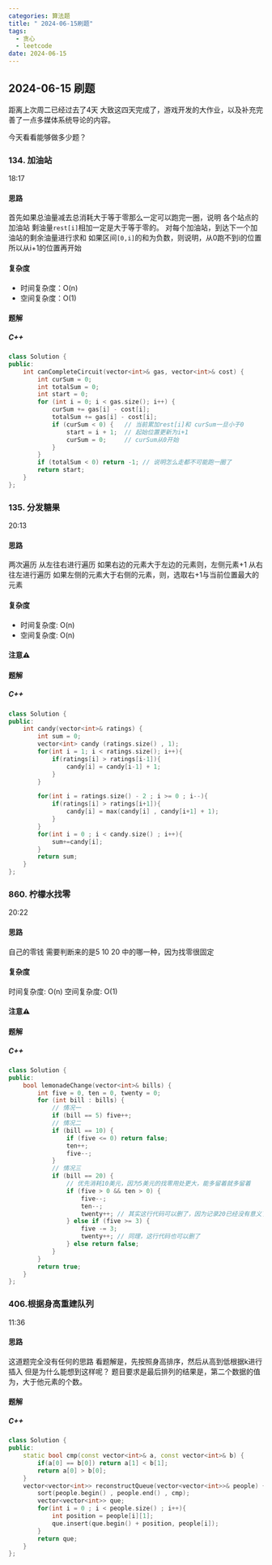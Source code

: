 ```yaml
---
categories: 算法题
title: " 2024-06-15刷题"
tags:
  - 贪心
  - leetcode
date: 2024-06-15
---
```

## 2024-06-15 刷题
距离上次周二已经过去了4天
大致这四天完成了，游戏开发的大作业，以及补充完善了一点多媒体系统导论的内容。

今天看看能够做多少题？
### 134. 加油站
18:17
#### 思路
首先如果总油量减去总消耗大于等于零那么一定可以跑完一圈，说明 各个站点的加油站 剩油量`rest[i]`相加一定是大于等于零的。
对每个加油站，到达下一个加油站的剩余油量进行求和
如果区间`[0,i]`的和为负数，则说明，从0跑不到i的位置
所以从i+1的位置再开始

#### 复杂度
- 时间复杂度：O(n)
- 空间复杂度：O(1)
#### 题解
##### C++
```C++
class Solution {
public:
    int canCompleteCircuit(vector<int>& gas, vector<int>& cost) {
        int curSum = 0;
        int totalSum = 0;
        int start = 0;
        for (int i = 0; i < gas.size(); i++) {
            curSum += gas[i] - cost[i];
            totalSum += gas[i] - cost[i];
            if (curSum < 0) {   // 当前累加rest[i]和 curSum一旦小于0
                start = i + 1;  // 起始位置更新为i+1
                curSum = 0;     // curSum从0开始
            }
        }
        if (totalSum < 0) return -1; // 说明怎么走都不可能跑一圈了
        return start;
    }
};
```


### 135. 分发糖果
20:13
#### 思路
两次遍历
从左往右进行遍历
如果右边的元素大于左边的元素则，左侧元素+1
从右往左进行遍历
如果左侧的元素大于右侧的元素，则，选取右+1与当前位置最大的元素
#### 复杂度
- 时间复杂度: O(n)
- 空间复杂度: O(n)
#### 注意⚠️
#### 题解
##### C++
```C++
class Solution {
public:
    int candy(vector<int>& ratings) {
        int sum = 0;
        vector<int> candy (ratings.size() , 1);
        for(int i = 1; i < ratings.size(); i++){
            if(ratings[i] > ratings[i-1]){
                candy[i] = candy[i-1] + 1;
            }
        }

        for(int i = ratings.size() - 2 ; i >= 0 ; i--){
            if(ratings[i] > ratings[i+1]){
                candy[i] = max(candy[i] , candy[i+1] + 1);
            }
        }
        for(int i = 0 ; i < candy.size() ; i++){
            sum+=candy[i];
        }
        return sum;
    }
};
```
### 860. 柠檬水找零
20:22
#### 思路
自己的零钱
需要判断来的是5 10 20 中的哪一种，因为找零很固定
#### 复杂度
时间复杂度: O(n)
空间复杂度: O(1)
#### 注意⚠️
#### 题解
##### C++
```C++
class Solution {
public:
    bool lemonadeChange(vector<int>& bills) {
        int five = 0, ten = 0, twenty = 0;
        for (int bill : bills) {
            // 情况一
            if (bill == 5) five++;
            // 情况二
            if (bill == 10) {
                if (five <= 0) return false;
                ten++;
                five--;
            }
            // 情况三
            if (bill == 20) {
                // 优先消耗10美元，因为5美元的找零用处更大，能多留着就多留着
                if (five > 0 && ten > 0) {
                    five--;
                    ten--;
                    twenty++; // 其实这行代码可以删了，因为记录20已经没有意义了，不会用20来找零
                } else if (five >= 3) {
                    five -= 3;
                    twenty++; // 同理，这行代码也可以删了
                } else return false;
            }
        }
        return true;
    }
};
```
### 406.根据身高重建队列
11:36
#### 思路
这道题完全没有任何的思路
看题解是，先按照身高排序，然后从高到低根据k进行插入
但是为什么能想到这样呢？
题目要求是最后排列的结果是，第二个数据的值为，大于他元素的个数。
#### 题解
##### C++
```C++
class Solution {
public:
    static bool cmp(const vector<int>& a, const vector<int>& b) {
        if(a[0] == b[0]) return a[1] < b[1];
        return a[0] > b[0];
    }
    vector<vector<int>> reconstructQueue(vector<vector<int>>& people) {
        sort(people.begin() , people.end() , cmp);
        vector<vector<int>> que;
        for(int i = 0 ; i < people.size() ; i++){
            int position = people[i][1];
            que.insert(que.begin() + position, people[i]);
        }
        return que;
    }
};
```









